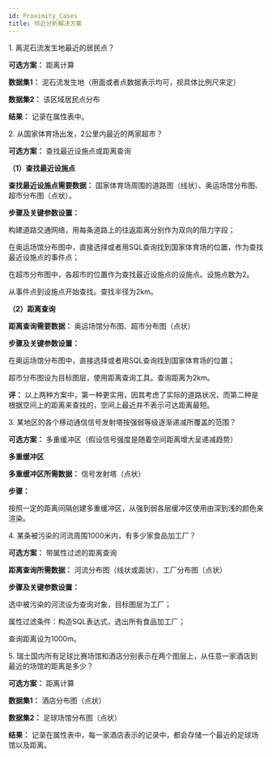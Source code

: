 ```yaml
---
id: Proximity_Cases
title: 邻近分析解决方案
---
```

1\. 离泥石流发生地最近的居民点？

**可选方案：** 距离计算

**数据集1：** 泥石流发生地（用面或者点数据表示均可，视具体比例尺来定）

**数据集2：** 该区域居民点分布

**结果：** 记录在属性表中。

  

2\. 从国家体育场出发，2公里内最近的两家超市？

**可选方案：** 查找最近设施点或距离查询

**（1）查找最近设施点**

**查找最近设施点需要数据：** 国家体育场周围的道路图（线状）、奥运场馆分布图、超市分布图（点状）。

**步骤及关键参数设置：**

构建道路交通网络，用每条道路上的往返距离分别作为双向的阻力字段；

在奥运场馆分布图中，直接选择或者用SQL查询找到国家体育场的位置，作为查找最近设施点的事件点；

在超市分布图中，各超市的位置作为查找最近设施点的设施点。设施点数为2。

从事件点到设施点开始查找。查找半径为2km。

**（2）距离查询**

**距离查询需要数据：** 奥运场馆分布图、超市分布图（点状）

**步骤及关键参数设置：**

在奥运场馆分布图中，直接选择或者用SQL查询找到国家体育场的位置；

超市分布图设为目标图层，使用距离查询工具。查询距离为2km。

**评：** 以上两种方案中，第一种更实用，因其考虑了实际的道路状况，而第二种是根据空间上的距离来查找的，空间上最近并不表示可达距离最短。

  

3\. 某地区的各个移动通信信号发射塔按强弱等级逐渐递减所覆盖的范围？

**可选方案：** 多重缓冲区（假设信号强度是随着空间距离增大呈递减趋势）

**多重缓冲区**

**多重缓冲区所需数据：** 信号发射塔（点状）

**步骤：**

按照一定的距离间隔创建多重缓冲区，从强到弱各层缓冲区使用由深到浅的颜色来渲染。

  

4\. 某条被污染的河流周围1000米内，有多少家食品加工厂？

**可选方案：** 带属性过滤的距离查询

**距离查询所需数据：** 河流分布图（线状或面状）、工厂分布图（点状）

**步骤及关键参数设置：**

选中被污染的河流设为查询对象，目标图层为工厂；

属性过滤条件：构造SQL表达式，选出所有食品加工厂；

查询距离设为1000m。

  

5\. 瑞士国内所有足球比赛场馆和酒店分别表示在两个图层上，从任意一家酒店到最近的场馆的距离是多少？

**可选方案：** 距离计算

**数据集1：** 酒店分布图（点状）

**数据集2：** 足球场馆分布图（点状）

**结果：** 记录在属性表中，每一家酒店表示的记录中，都会存储一个最近的足球场馆以及距离。

